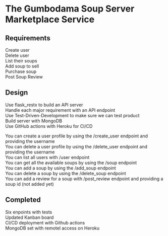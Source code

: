 # The Gumbodama Soup Server Marketplace Service
 
 
## Requirements
Create user\
Delete user\
List their soups\
Add soup to sell\
Purchase soup\
Post Soup Review
 
## Design
Use flask_restx to build an API server\
Handle each major requirement with an API endpoint\
Use Test-Driven-Development to make sure we can test product\
Build server with MongoDB\
Use GitHub actions with Heroku for CI/CD

You can create a user profile by using the /create_user endpoint and providing the username\
You can delete a user profile by using the /delete_user endpoint and providing the username\
You can list all users with /user endpoint\
You can get all the available soups by using the /soup endpoint\
You can add a soup by using the /add_soup endpoint\
You can delete a soup by using the /delete_soup endpoint\
You can add a review for a soup with /post_review endpoint and providing a soup id (not added yet)

## Completed
Six enpoints with tests\
Updated Kanban board\
CI/CD deployment with Github actions\
MongoDB set with remotel access on Heroku



